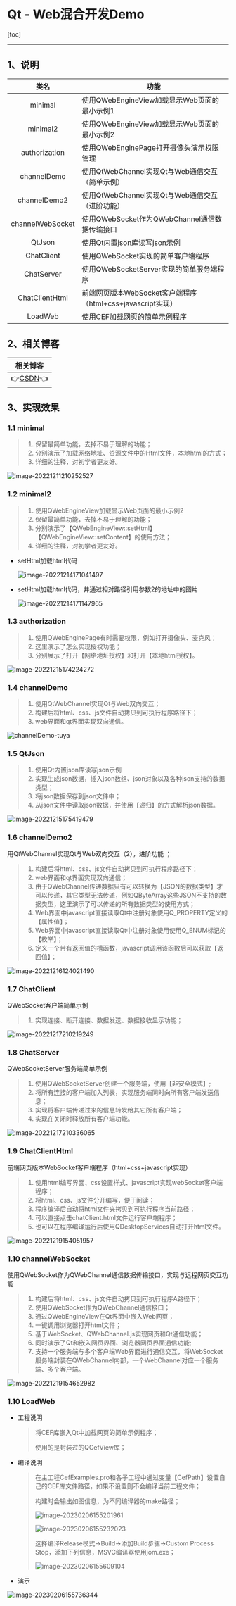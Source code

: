 # Qt - Web混合开发Demo

[toc]

---

## 1、说明

|       类名       | 功能                                                       |
| :--------------: | ---------------------------------------------------------- |
|     minimal      | 使用QWebEngineView加载显示Web页面的最小示例1               |
|     minimal2     | 使用QWebEngineView加载显示Web页面的最小示例2               |
|  authorization   | 使用QWebEnginePage打开摄像头演示权限管理                   |
|   channelDemo    | 使用QtWebChannel实现Qt与Web通信交互（简单示例）            |
|   channelDemo2   | 使用QtWebChannel实现Qt与Web通信交互（进阶功能）            |
| channelWebSocket | 使用QWebSocket作为QWebChannel通信数据传输接口              |
|      QtJson      | 使用Qt内置json库读写json示例                               |
|    ChatClient    | 使用QWebSocket实现的简单客户端程序                         |
|    ChatServer    | 使用QWebSocketServer实现的简单服务端程序                   |
|  ChatClientHtml  | 前端网页版本WebSocket客户端程序（html+css+javascript实现） |
|     LoadWeb      | 使用CEF加载网页的简单示例程序                              |

 


## 2、相关博客

|                           相关博客                           |
| :----------------------------------------------------------: |
| 👉[CSDN](https://blog.csdn.net/qq_43627907/category_12140943.html)👈 |




## 3、实现效果

### 1.1 minimal

> 1. 保留最简单功能，去掉不易于理解的功能；                 
> 2. 分别演示了加载网络地址、资源文件中的Html文件，本地html的方式； 
> 3. 详细的注释，对初学者更友好。                      

![image-20221211210252527](Web.assets/image-20221211210252527.png)



### 1.2 minimal2

> 1. 使用QWebEngineView加载显示Web页面的最小示例2
> 2. 保留最简单功能，去掉不易于理解的功能；                                             
> 3. 分别演示了【QWebEngineView::setHtml】【QWebEngineView::setContent】的使用方法；
> 4. 详细的注释，对初学者更友好。                                                  

* setHtml加载html代码

  ![image-20221214171041497](Web.assets/image-20221214171041497.png)

* setHtml加载html代码，并通过相对路径引用参数2的地址中的图片

  ![image-20221214171147965](Web.assets/image-20221214171147965.png)



### 1.3 authorization

> 1. 使用QWebEnginePage有时需要权限，例如打开摄像头、麦克风；
> 2. 这里演示了怎么实现授权功能；                     
> 3. 分别展示了打开【网络地址授权】和打开【本地html授权】。          

![image-20221215174224272](Web.assets/image-20221215174224272.png)



### 1.4 channelDemo

> 1. 使用QtWebChannel实现Qt与Web双向交互；       
> 2. 构建后将html、css、js文件自动拷贝到可执行程序路径下；
> 3. web界面和qt界面实现双向通信。             

![channelDemo-tuya](Web.assets/channelDemo-tuya.gif)



### 1.5 QtJson

> 1. 使用Qt内置json库读写json示例                             
> 2. 实现生成json数据，插入json数组、json对象以及各种json支持的数据类型；
> 3. 将json数据保存到json文件中；                        
> 4. 从json文件中读取json数据，并使用【递归】的方式解析json数据。      

![image-20221215175419479](Web.assets/image-20221215175419479.png)



### 1.6 channelDemo2

用QtWebChannel实现Qt与Web双向交互（2），进阶功能 ；

> 1. 
>    构建后将html、css、js文件自动拷贝到可执行程序路径下；                 
> 2. web界面和qt界面实现双向通信；                               
> 3. 由于QWebChannel传递数据只有可以转换为【JSON的数据类型】才可以传递，其它类型无法传递，例如QByteArray这些JSON不支持的数据类型，这里演示了可以传递的所有数据类型的使用方式；                         
> 4. Web界面中javascript直接读取Qt中注册对象使用Q_PROPERTY定义的【属性值】；
> 5. Web界面中javascript直接读取Qt中注册对象使用使用Q_ENUM标记的【枚举】；   
> 6. 定义一个带有返回值的槽函数，javascript调用该函数后可以获取【返回值】；        

![image-20221216124021490](Web.assets/image-20221216124021490.png)



### 1.7 ChatClient

QWebSocket客户端简单示例   

> 1. 
>    实现连接、断开连接、数据发送、数据接收显示功能；

![image-20221217210219249](Web.assets/image-20221217210219249.png)



### 1.8 ChatServer

QWebSocketServer服务端简单示例

> 1. 使用QWebSocketServer创建一个服务端，使用【非安全模式】;  
> 2. 将所有连接的客户端加入列表，实现服务端同时向所有客户端发送信息；      
> 3. 实现将客户端传递过来的信息转发给其它所有客户端；              
> 4. 实现在关闭时释放所有客户端功能。                      

![image-20221217210336065](Web.assets/image-20221217210336065.png)



### 1.9 ChatClientHtml

前端网页版本WebSocket客户端程序（html+css+javascript实现）

> 1. 使用html编写界面、css设置样式、javascript实现webSocket客户端程序；
> 2. 将html、css、js文件分开编写，便于阅读；                      
> 3. 程序编译后自动将html文件夹拷贝到可执行程序当前路径；                  
> 4. 可以直接点击chatClient.html文件运行客户端程序；               
> 5. 也可以在程序编译运行后使用QDesktopServices自动打开html文件。      

![image-20221219154051957](Web.assets/image-20221219154051957.png)



### 1.10 channelWebSocket

使用QWebSocket作为QWebChannel通信数据传输接口，实现与远程网页交互功能

> 1. 构建后将html、css、js文件自动拷贝到可执行程序A路径下；      
> 2. 使用QWebSocket作为QWebChannel通信接口；        
> 3. 通过QWebEngineView在Qt界面中嵌入Web网页；        
> 4. 一键调用浏览器打开html文件；                      
> 5. 基于WebSocket、QWebChannel.js实现网页和Qt通信功能；
> 6. 同时演示了Qt和嵌入网页界面、浏览器网页界面通信功能;           
> 7. 支持一个服务端与多个客户端Web界面进行通信交互，将WebSocket服务端封装在QWebChannel内部，一个WebChannel对应一个服务端、多个客户端。

![image-20221219154652982](Web.assets/image-20221219154652982.png)



### 1.10 LoadWeb

* 工程说明

  > 将CEF库嵌入Qt中加载网页的简单示例程序；
  >
  > 使用的是封装过的QCefView库；

* 编译说明

  > 在主工程CefExamples.pro和各子工程中通过变量【CefPath】设置自己的CEF库文件路径，如果不设置则不会编译当前工程文件；
  >
  > 构建时会输出如图信息，为不同编译器的make路径；
  >
  > ![image-20230206155201961](Web.assets/image-20230206155201961.png)
  >
  > ![image-20230206155232023](Web.assets/image-20230206155232023.png)
  >
  > 选择编译Release模式->Build->添加Build步骤->Custom Process Stop，添加下列信息，MSVC编译器使用jom.exe；
  >
  > ![image-20230206155609104](Web.assets/image-20230206155609104.png)

* 演示

![image-20230206155736344](Web.assets/image-20230206155736344.png)

